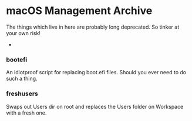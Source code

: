 macOS Management Archive
========================

The things which live in here are probably long deprecated. So tinker at your own risk!

-

### bootefi

An idiotproof script for replacing boot.efi files. Should you ever need to do such a thing.


### freshusers

Swaps out Users dir on root and replaces the Users folder on Workspace with a fresh one.

